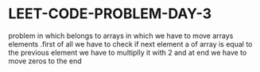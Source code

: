 # LEET-CODE-PROBLEM-DAY-3
problem in which belongs to arrays in which we have to move arrays  elements .first of all we have to check if next element a of array is equal to the previous element we have to multiplly it with 2 and at end we have to move zeros to the end 
